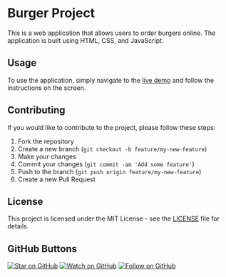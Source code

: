 
# Burger Project

This is a web application that allows users to order burgers online. The application is built using HTML, CSS, and JavaScript.

## Usage

To use the application, simply navigate to the [live demo](http://42yuarzibekov.me/burger/) and follow the instructions on the screen.

## Contributing

If you would like to contribute to the project, please follow these steps:

1. Fork the repository
2. Create a new branch (`git checkout -b feature/my-new-feature`)
3. Make your changes
4. Commit your changes (`git commit -am 'Add some feature'`)
5. Push to the branch (`git push origin feature/my-new-feature`)
6. Create a new Pull Request

## License

This project is licensed under the MIT License - see the [LICENSE](LICENSE) file for details.

## GitHub Buttons

[![Star on GitHub](https://img.shields.io/github/stars/username/repo.svg?style=social)](https://github.com/yusuforzibekov/burger/stargazers)
[![Watch on GitHub](https://img.shields.io/github/watchers/username/repo.svg?style=social)](https://github.com/yusuforzibekov/burger/watchers)
[![Follow on GitHub](https://img.shields.io/github/followers/username.svg?style=social)](https://github.com/yusuforzibekov)
